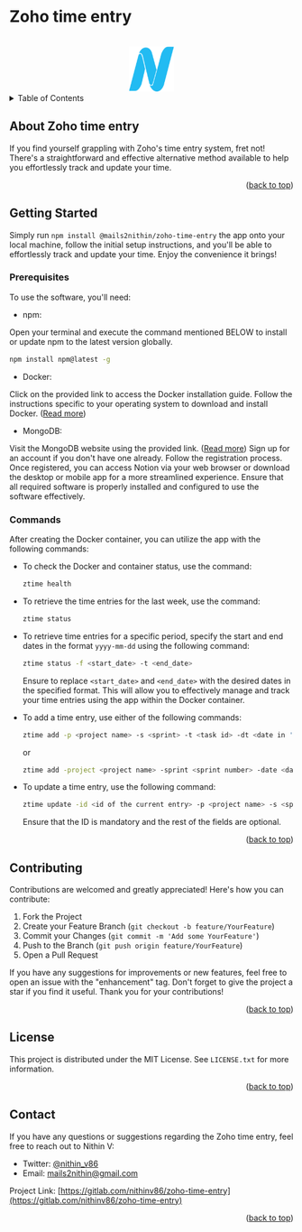 # Zoho time entry

<a name="readme-top"></a>

<!-- PROJECT LOGO -->
<br />
<div align="center">
  <a href="https://gitlab.com/nithinv86/zoho-time-entry">
    <img src="./favicon.png" alt="Logo" width="80" height="80">
  </a>
</div>

<!-- TABLE OF CONTENTS -->
<details>
  <summary>Table of Contents</summary>
  <ol>
    <li>
      <a href="#about-the-project">About </a>
    </li>
    <li>
      <a href="#getting-started">Getting Started</a>
      <ul>
        <li><a href="#prerequisites">Prerequisites</a></li>
        <!-- <li><a href="#installation">Installation</a></li> -->
        <li><a href="#commands">Commands</a></li>
      </ul>
    </li>
    <li><a href="#contributing">Contributing</a></li>
    <li><a href="#license">License</a></li>
    <li><a href="#contact">Contact</a></li>
  </ol>
</details>

<!-- ABOUT THE PROJECT -->

## About Zoho time entry

If you find yourself grappling with Zoho's time entry system, fret not! There's a straightforward and effective alternative method available to help you effortlessly track and update your time.

<p align="right">(<a href="#readme-top">back to top</a>)</p>

<!-- GETTING STARTED -->

## Getting Started

Simply run `npm install @mails2nithin/zoho-time-entry` the app onto your local machine, follow the initial setup instructions, and you'll be able to effortlessly track and update your time. Enjoy the convenience it brings!

### Prerequisites

To use the software, you'll need:

- npm:

Open your terminal and execute the command mentioned BELOW to install or update npm to the latest version globally.

```sh
npm install npm@latest -g
```

- Docker:

Click on the provided link to access the Docker installation guide. Follow the instructions specific to your operating system to download and install Docker. ([Read more](https://docs.docker.com/engine/install/))

- MongoDB:

Visit the MongoDB website using the provided link. ([Read more](https://www.mongodb.com/))
Sign up for an account if you don't have one already. Follow the registration process.
Once registered, you can access Notion via your web browser or download the desktop or mobile app for a more streamlined experience.
Ensure that all required software is properly installed and configured to use the software effectively.

### Commands

After creating the Docker container, you can utilize the app with the following commands:

- To check the Docker and container status, use the command:

  ```sh
  ztime health
  ```

- To retrieve the time entries for the last week, use the command:

  ```sh
  ztime status
  ```

- To retrieve time entries for a specific period, specify the start and end dates in the format `yyyy-mm-dd` using the following command:

  ```sh
  ztime status -f <start_date> -t <end_date>
  ```

  Ensure to replace `<start_date>` and `<end_date>` with the desired dates in the specified format. This will allow you to effectively manage and track your time entries using the app within the Docker container.

- To add a time entry, use either of the following commands:

  ```sh
  ztime add -p <project name> -s <sprint> -t <task id> -dt <date in 'yyyy-mm-dd' format> -w <short description> -du <duration in minutes> -r <comments>
  ```

  or

  ```sh
  ztime add -project <project name> -sprint <sprint number> -date <date in 'yyyy-mm-dd' format> -task <task id> -work <short description> -duration <duration in minutes> -remarks <comments>
  ```

- To update a time entry, use the following command:

  ```sh
  ztime update -id <id of the current entry> -p <project name> -s <sprint> -t <task id> -dt <date in 'yyyy-mm-dd' format> -w <short description> -du <duration in minutes> -r <comments>
  ```

  Ensure that the ID is mandatory and the rest of the fields are optional.

<p align="right">(<a href="#readme-top">back to top</a>)</p>

<!-- CONTRIBUTING -->

## Contributing

Contributions are welcomed and greatly appreciated! Here's how you can contribute:

1. Fork the Project
2. Create your Feature Branch (`git checkout -b feature/YourFeature`)
3. Commit your Changes (`git commit -m 'Add some YourFeature'`)
4. Push to the Branch (`git push origin feature/YourFeature`)
5. Open a Pull Request

If you have any suggestions for improvements or new features, feel free to open an issue with the "enhancement" tag. Don't forget to give the project a star if you find it useful. Thank you for your contributions!

<p align="right">(<a href="#readme-top">back to top</a>)</p>

<!-- LICENSE -->

## License

This project is distributed under the MIT License. See `LICENSE.txt` for more information.

<p align="right">(<a href="#readme-top">back to top</a>)</p>

<!-- CONTACT -->

## Contact

If you have any questions or suggestions regarding the Zoho time entry, feel free to reach out to Nithin V:

- Twitter: [@nithin_v86](https://twitter.com/Nithin_V86)
- Email: mails2nithin@gmail.com

Project Link: [https://gitlab.com/nithinv86/zoho-time-entry](https://gitlab.com/nithinv86/zoho-time-entry)

<p align="right">(<a href="#readme-top">back to top</a>)</p>
